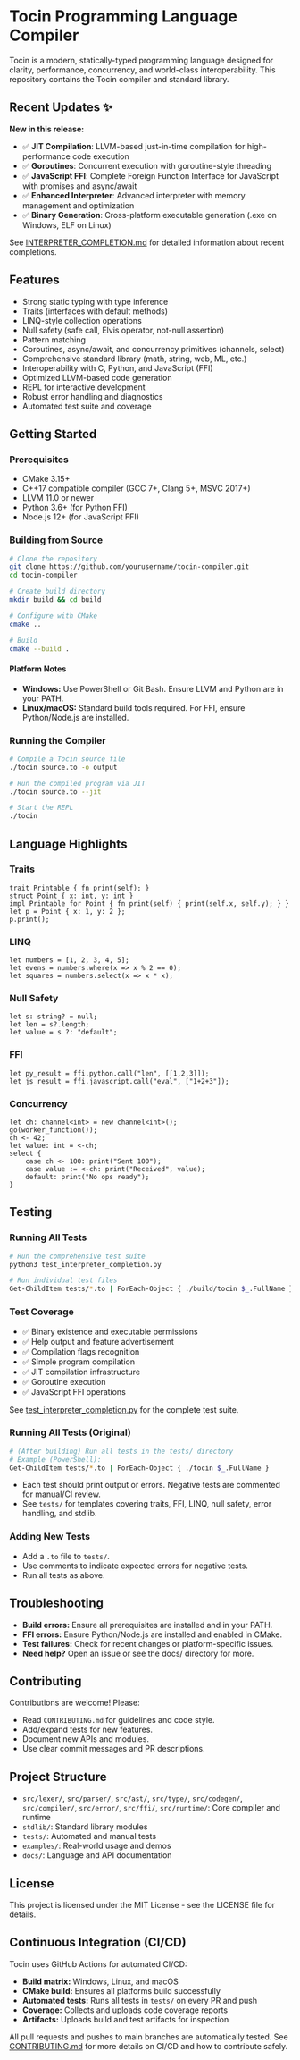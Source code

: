 # Tocin Programming Language Compiler

Tocin is a modern, statically-typed programming language designed for clarity, performance, concurrency, and world-class interoperability. This repository contains the Tocin compiler and standard library.

## Recent Updates ✨

**New in this release:**
- ✅ **JIT Compilation**: LLVM-based just-in-time compilation for high-performance code execution
- ✅ **Goroutines**: Concurrent execution with goroutine-style threading
- ✅ **JavaScript FFI**: Complete Foreign Function Interface for JavaScript with promises and async/await
- ✅ **Enhanced Interpreter**: Advanced interpreter with memory management and optimization
- ✅ **Binary Generation**: Cross-platform executable generation (.exe on Windows, ELF on Linux)

See [INTERPRETER_COMPLETION.md](INTERPRETER_COMPLETION.md) for detailed information about recent completions.

## Features

- Strong static typing with type inference
- Traits (interfaces with default methods)
- LINQ-style collection operations
- Null safety (safe call, Elvis operator, not-null assertion)
- Pattern matching
- Coroutines, async/await, and concurrency primitives (channels, select)
- Comprehensive standard library (math, string, web, ML, etc.)
- Interoperability with C, Python, and JavaScript (FFI)
- Optimized LLVM-based code generation
- REPL for interactive development
- Robust error handling and diagnostics
- Automated test suite and coverage

## Getting Started

### Prerequisites

- CMake 3.15+
- C++17 compatible compiler (GCC 7+, Clang 5+, MSVC 2017+)
- LLVM 11.0 or newer
- Python 3.6+ (for Python FFI)
- Node.js 12+ (for JavaScript FFI)

### Building from Source

```bash
# Clone the repository
git clone https://github.com/yourusername/tocin-compiler.git
cd tocin-compiler

# Create build directory
mkdir build && cd build

# Configure with CMake
cmake ..

# Build
cmake --build .
```

#### Platform Notes
- **Windows:** Use PowerShell or Git Bash. Ensure LLVM and Python are in your PATH.
- **Linux/macOS:** Standard build tools required. For FFI, ensure Python/Node.js are installed.

### Running the Compiler

```bash
# Compile a Tocin source file
./tocin source.to -o output

# Run the compiled program via JIT
./tocin source.to --jit

# Start the REPL
./tocin
```

## Language Highlights

### Traits
```to
trait Printable { fn print(self); }
struct Point { x: int, y: int }
impl Printable for Point { fn print(self) { print(self.x, self.y); } }
let p = Point { x: 1, y: 2 };
p.print();
```

### LINQ
```to
let numbers = [1, 2, 3, 4, 5];
let evens = numbers.where(x => x % 2 == 0);
let squares = numbers.select(x => x * x);
```

### Null Safety
```to
let s: string? = null;
let len = s?.length;
let value = s ?: "default";
```

### FFI
```to
let py_result = ffi.python.call("len", [[1,2,3]]);
let js_result = ffi.javascript.call("eval", ["1+2+3"]);
```

### Concurrency
```to
let ch: channel<int> = new channel<int>();
go(worker_function());
ch <- 42;
let value: int = <-ch;
select {
    case ch <- 100: print("Sent 100");
    case value := <-ch: print("Received", value);
    default: print("No ops ready");
}
```

## Testing

### Running All Tests
```bash
# Run the comprehensive test suite
python3 test_interpreter_completion.py

# Run individual test files
Get-ChildItem tests/*.to | ForEach-Object { ./build/tocin $_.FullName }
```

### Test Coverage
- ✅ Binary existence and executable permissions
- ✅ Help output and feature advertisement
- ✅ Compilation flags recognition
- ✅ Simple program compilation
- ✅ JIT compilation infrastructure
- ✅ Goroutine execution
- ✅ JavaScript FFI operations

See [test_interpreter_completion.py](test_interpreter_completion.py) for the complete test suite.

### Running All Tests (Original)
```bash
# (After building) Run all tests in the tests/ directory
# Example (PowerShell):
Get-ChildItem tests/*.to | ForEach-Object { ./tocin $_.FullName }
```
- Each test should print output or errors. Negative tests are commented for manual/CI review.
- See `tests/` for templates covering traits, FFI, LINQ, null safety, error handling, and stdlib.

### Adding New Tests
- Add a `.to` file to `tests/`.
- Use comments to indicate expected errors for negative tests.
- Run all tests as above.

## Troubleshooting
- **Build errors:** Ensure all prerequisites are installed and in your PATH.
- **FFI errors:** Ensure Python/Node.js are installed and enabled in CMake.
- **Test failures:** Check for recent changes or platform-specific issues.
- **Need help?** Open an issue or see the docs/ directory for more.

## Contributing

Contributions are welcome! Please:
- Read `CONTRIBUTING.md` for guidelines and code style.
- Add/expand tests for new features.
- Document new APIs and modules.
- Use clear commit messages and PR descriptions.

## Project Structure
- `src/lexer/`, `src/parser/`, `src/ast/`, `src/type/`, `src/codegen/`, `src/compiler/`, `src/error/`, `src/ffi/`, `src/runtime/`: Core compiler and runtime
- `stdlib/`: Standard library modules
- `tests/`: Automated and manual tests
- `examples/`: Real-world usage and demos
- `docs/`: Language and API documentation

## License

This project is licensed under the MIT License - see the LICENSE file for details.

## Continuous Integration (CI/CD)

Tocin uses GitHub Actions for automated CI/CD:
- **Build matrix:** Windows, Linux, and macOS
- **CMake build:** Ensures all platforms build successfully
- **Automated tests:** Runs all tests in `tests/` on every PR and push
- **Coverage:** Collects and uploads code coverage reports
- **Artifacts:** Uploads build and test artifacts for inspection

All pull requests and pushes to main branches are automatically tested. See [CONTRIBUTING.md](CONTRIBUTING.md) for more details on CI/CD and how to contribute safely. 
